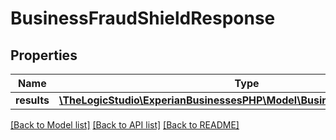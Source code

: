 # BusinessFraudShieldResponse

## Properties
Name | Type | Description | Notes
------------ | ------------- | ------------- | -------------
**results** | [**\TheLogicStudio\ExperianBusinessesPHP\Model\BusinessFraudShieldResult**](BusinessFraudShieldResult.md) |  | [optional] 

[[Back to Model list]](../README.md#documentation-for-models) [[Back to API list]](../README.md#documentation-for-api-endpoints) [[Back to README]](../README.md)


